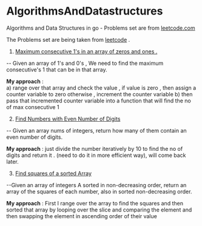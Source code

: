 # AlgorithmsAndDatastructures 
Algorithms and Data Structures in go - Problems set are from [leetcode.com](https://leetcode.com/problemset/all/) 

The Problems set are being taken from [leetcode](https://leetcode.com/problemset/all/) . 


1. [Maximum consecutive 1's in an array of zeros and ones .](https://play.golang.org/p/KtNr9XS6aOT) 

-- Given an array of 1's and 0's , We need to find the maximum consecutive's 1 that can be in that array. 

**My approach** :  
  a) range over that array and check the value , if value is zero , then assign a counter variable to zero 
  otherwise , increment the counter variable
  b) then pass that incremented counter variable into a function that will find the no of max consecutive 1 
  
  
2. [Find Numbers with Even Number of Digits](https://play.golang.org/p/KP1Mt-LxcGc) 

-- Given an array nums of integers, return how many of them contain an even number of digits. 
 
**My approach** : 
  just divide the number iteratively by 10 to find the no of digits and return it . (need to do it in more efficient way), will come back later. 
  

3. [Find squares of a sorted Array](https://play.golang.org/p/M-jWgNXpW7w)

--Given an array of integers A sorted in non-decreasing order, return an array of the squares of each number, also in sorted non-decreasing order.

**My approach** :
First I range over the array to find the squares and then sorted that array by looping over the slice and comparing the element and then swapping the element in ascending order of their value 
